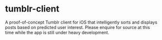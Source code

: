 # tumblr-client
A proof-of-concept Tumblr client for iOS that intelligently sorts and displays posts based on predicted user interest.  Please enquire for source at this time while the app is still under heavy development.  
